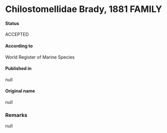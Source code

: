 Chilostomellidae Brady, 1881 FAMILY
=======

#### Status
ACCEPTED

#### According to
World Register of Marine Species

#### Published in
null

#### Original name
null

### Remarks
null